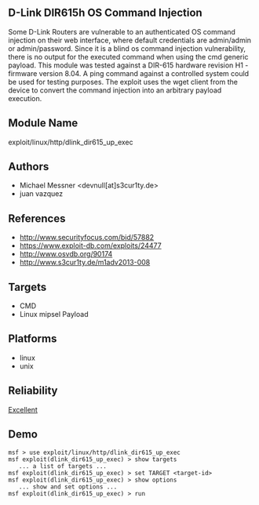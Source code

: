 ## D-Link DIR615h OS Command Injection

Some D-Link Routers are vulnerable to an authenticated OS 
command injection on their web interface, where default 
credentials are admin/admin or admin/password. Since it is a 
blind os command injection vulnerability, there is no output 
for the executed command when using the cmd generic payload. 
This module was tested against a DIR-615 hardware revision 
H1 - firmware version 8.04. A ping command against a 
controlled system could be used for testing purposes. The 
exploit uses the wget client from the device to convert the 
command injection into an arbitrary payload execution.


## Module Name
exploit/linux/http/dlink_dir615_up_exec

## Authors
* Michael Messner <devnull[at]s3cur1ty.de>
* juan vazquez


## References
* http://www.securityfocus.com/bid/57882
* https://www.exploit-db.com/exploits/24477
* http://www.osvdb.org/90174
* http://www.s3cur1ty.de/m1adv2013-008



## Targets
* CMD
* Linux mipsel Payload


## Platforms
* linux
* unix

## Reliability
[Excellent](https://github.com/rapid7/metasploit-framework/wiki/Exploit-Ranking)

## Demo

```
msf > use exploit/linux/http/dlink_dir615_up_exec
msf exploit(dlink_dir615_up_exec) > show targets
   ... a list of targets ...
msf exploit(dlink_dir615_up_exec) > set TARGET <target-id>
msf exploit(dlink_dir615_up_exec) > show options
   ... show and set options ...
msf exploit(dlink_dir615_up_exec) > run
```
    
    